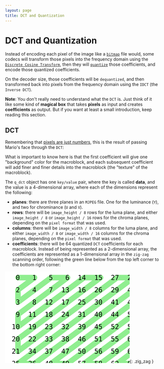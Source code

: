 ```yaml
---
layout: page
title: DCT and Quantization
---
```


# DCT and Quantization

Instead of encoding each pixel of the image like a
[`bitmap`](https://en.wikipedia.org/wiki/BMP_file_format) file would,
some codecs will transform those pixels into the frequency domain using
the
[`Discrete Cosine Transform`](https://en.wikipedia.org/wiki/Discrete_cosine_transform),
then they will
[`quantize`](https://en.wikipedia.org/wiki/Quantization_%28signal_processing%29)
those coefficients, and encode those quantized coefficients.

On the decoder size, those coefficients will be `dequantized`, and then
transformed back into pixels from the frequency domain using the `IDCT`
(the `Inverse DCT`).

**Note**: You don't really need to understand what the `DCT` is.
Just think of it like some kind of **magical box** that takes
**pixels** as input and creates **coefficients** as output.
But if you want at least a small introduction, keep reading this
section.

## DCT

Remembering that
[pixels are just numbers](yuv#pixels-are-just-numbers),
this is the result of passing Mario's face through the `DCT`:

<div id="dct_magic"></div>

<div id="idct_magic"></div>

What is important to know here is that the first coefficient will give
one "background" color for the macroblock, and each subsequent
coefficient will add finer and finer details into the macroblock (the
"texture" of the macroblock).

The `q_dct` object has one `key/value` pair, where the key is called
**data**, and the value is a 4-dimensional array, where each of the
dimensions represent the following:
* **planes**: there are three planes in an `MJPEG` file. One for the
  luminance (`Y`), and two for chrominance (`U` and `V`).
* **rows**: there will be `image_height / 8` rows for the luma plane,
  and either `image_height / 8` or `image_height / 16` rows for the
  chroma planes, depending on the `pixel format` that was used.
* **columns**: there will be `image_width / 8` columns for the luma
  plane, and either `image_width / 8` or `image_width / 16` columns for
  the chroma planes, depending on the `pixel format` that was used.
* **coefficients**: there will be 64 quantized `DCT` coefficients for
  each macroblock. Instead of being represented as a 2-dimensional
  array, the coefficients are represented as a 1-dimensional array in
  the `zig-zag` scanning order, following the green line below from the
  top left corner to the bottom right corner:

![empty JPEG](/assets/images/zigzag.svg){: .zig_zag }

<script type="module" src="{{ base.url | prepend: site.url }}/assets/js/dct.js"></script>
